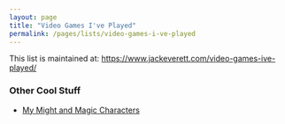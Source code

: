```yaml
---
layout: page
title: "Video Games I've Played"
permalink: /pages/lists/video-games-i-ve-played
---
```

<!-- wp:paragraph -->
<p>This list is maintained at: <a href="https://www.jackeverett.com/video-games-ive-played/">https://www.jackeverett.com/video-games-ive-played/</a></p>
<!-- /wp:paragraph -->

<!-- wp:heading {"level":3} -->
<h3 class="wp-block-heading">Other Cool Stuff</h3>
<!-- /wp:heading -->

<!-- wp:list -->
<ul class="wp-block-list"><!-- wp:list-item -->
<li><a href="/pages/my-might-and-magic-characters">My Might and Magic Characters</a></li>
<!-- /wp:list-item --></ul>
<!-- /wp:list -->
